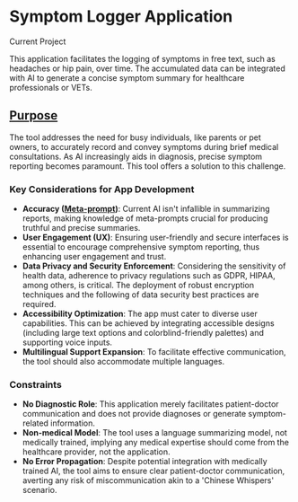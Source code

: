 # Symptom Logger Application

Current Project

This application facilitates the logging of symptoms in free text, such as headaches or hip pain, over time. The accumulated data can be integrated with AI to generate a concise symptom summary for healthcare professionals or VETs.

## [Purpose](./application/templates/index.html)

The tool addresses the need for busy individuals, like parents or pet owners, to accurately record and convey symptoms during brief medical consultations. As AI increasingly aids in diagnosis, precise symptom reporting becomes paramount. This tool offers a solution to this challenge.

### Key Considerations for App Development
- **Accuracy ([Meta-prompt](./application/metaprompt.py))**: 
    Current AI isn't infallible in summarizing reports, making knowledge of meta-prompts crucial for producing truthful and precise summaries.
- **User Engagement (UX)**: 
    Ensuring user-friendly and secure interfaces is essential to encourage comprehensive symptom reporting, thus enhancing user engagement and trust.
- **Data Privacy and Security Enforcement**: 
    Considering the sensitivity of health data, adherence to privacy regulations such as GDPR, HIPAA, among others, is critical. The deployment of robust encryption techniques and the following of data security best practices are required.
- **Accessibility Optimization**: 
    The app must cater to diverse user capabilities. This can be achieved by integrating accessible designs (including large text options and colorblind-friendly palettes) and supporting voice inputs.
- **Multilingual Support Expansion**: 
    To facilitate effective communication, the tool should also accommodate multiple languages.

### Constraints
- **No Diagnostic Role**: This application merely facilitates patient-doctor communication and does not provide diagnoses or generate symptom-related information.
- **Non-medical Model**: The tool uses a language summarizing model, not medically trained, implying any medical expertise should come from the healthcare provider, not the application.
- **No Error Propagation**: Despite potential integration with medically trained AI, the tool aims to ensure clear patient-doctor communication, averting any risk of miscommunication akin to a 'Chinese Whispers' scenario.
